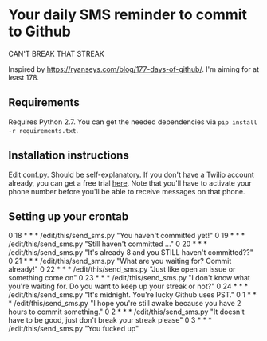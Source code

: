 Your daily SMS reminder to commit to Github
===========================================

CAN'T BREAK THAT STREAK

Inspired by <https://ryanseys.com/blog/177-days-of-github/>. I'm aiming for at
least 178.

Requirements
------------

Requires Python 2.7. You can get the needed dependencies via `pip install -r
requirements.txt`.

Installation instructions
-------------------------

Edit conf.py. Should be self-explanatory. If you don't have a Twilio account
already, you can get a free trial [here](https://www.twilio.com/try-twilio).
Note that you'll have to activate your phone number before you'll be able to
receive messages on that phone.

Setting up your crontab
-----------------------

0 18 * * * /edit/this/send_sms.py "You haven't committed yet!"
0 19 * * * /edit/this/send_sms.py "Still haven't committed ..."
0 20 * * * /edit/this/send_sms.py "It's already 8 and you STILL haven't committed??"
0 21 * * * /edit/this/send_sms.py "What are you waiting for? Commit already!"
0 22 * * * /edit/this/send_sms.py "Just like open an issue or something come on"
0 23 * * * /edit/this/send_sms.py "I don't know what you're waiting for. Do you want to keep up your streak or not?"
0 24 * * * /edit/this/send_sms.py "It's midnight. You're lucky Github uses PST."
0 1 * * * /edit/this/send_sms.py "I hope you're still awake because you have 2 hours to commit something."
0 2 * * * /edit/this/send_sms.py "It doesn't have to be good, just don't break your streak please"
0 3 * * * /edit/this/send_sms.py "You fucked up"
